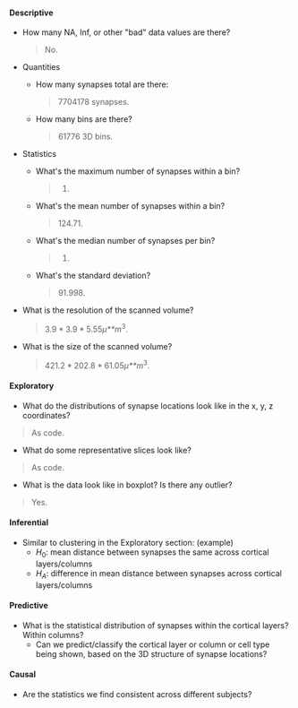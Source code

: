 #### Descriptive

-   How many NA, Inf, or other "bad" data values are there?

    > No.

-   Quantities
    -   How many synapses total are there:

        > 7704178 synapses.

    -   How many bins are there?

        > 61776 3D bins.

-   Statistics
    -   What's the maximum number of synapses within a bin?

        > 1.  

    -   What's the mean number of synapses within a bin?

        > 124.71.

    -   What's the median number of synapses per bin?

        > 1.  

    -   What's the standard deviation?

        > 91.998.

-   What is the resolution of the scanned volume?

    > 3.9 \* 3.9 \* 5.55*μ**m*<sup>3</sup>.

-   What is the size of the scanned volume?

    > 421.2 \* 202.8 \* 61.05*μ**m*<sup>3</sup>.

#### Exploratory

-   What do the distributions of synapse locations look like in the x,
    y, z coordinates?

> As code.

-   What do some representative slices look like?

> As code.

-   What is the data look like in boxplot? Is there any outlier?

> Yes.

#### Inferential

-   Similar to clustering in the Exploratory section: (example)
    -   *H*<sub>0</sub>: mean distance between synapses the same across
        cortical layers/columns  
    -   *H*<sub>*A*</sub>: difference in mean distance between synapses
        across cortical layers/columns

#### Predictive

-   What is the statistical distribution of synapses within the cortical
    layers? Within columns?
    -   Can we predict/classify the cortical layer or column or cell
        type being shown, based on the 3D structure of synapse
        locations?

#### Causal

-   Are the statistics we find consistent across different subjects?
